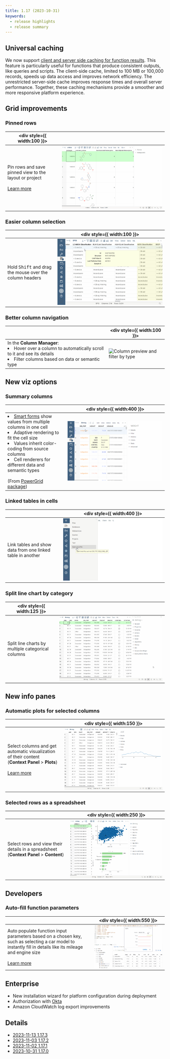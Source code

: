 ```yaml
---
title: 1.17 (2023-10-31)
keywords:
  - release highlights
  - release summary
---
```


## Universal caching 

We now support [client and server side caching for function results](../../../develop/function_results_cache.md). This feature is particularly useful for functions that produce consistent outputs, like queries and scripts. The client-side cache, limited to 100 MB or 100,000 records, speeds up data access and improves network efficiency. The unrestricted server-side cache improves response times and overall server performance. Together, these caching mechanisms provide a smoother and more responsive platform experience.

## Grid improvements

### Pinned rows

|<div style={{ width:100 }}></div>|  |
|----------------- | -----------------------------------|
|Pin rows and save pinned view to the layout or project<br/><br/>[Learn more](../../../visualize/viewers/grid.md#pinned-rows) |![image](img/pinned-rows.gif)  |

<!--
<table>
  <thead>
    <tr>
      <th width="30%"></th>
      <th width="70%"></th>
    </tr>
  </thead>
  <tbody>
    <tr>
      <td>Pin rows and save pinned view to the layout or project.<br/><a href="https://datagrok.ai/help/visualize/viewers/grid#pinned-rows">Learn more</a></td>
      <td><image src="img/pinned-rows.gif" alt="image"></image></td>
    </tr>
  </tbody>
</table>
--->

### Easier column selection

|  |        <div style={{ width:100 }}></div>     |
|-------------------------|-------------------|
|Hold <kbd>Shift</kbd> and drag the mouse over the column headers|![image](img/column-selection.gif)|

### Better column navigation

|                         | <div style={{ width:100 }}></div> |
|-------------------------------------|-------------------|
|In the **Column Manager**:<br/><li>Hover over a column to automatically scroll to it and see its details</li><li>Filter columns based on data or semantic type</li>|![Column preview and filter by type](img/column-preview-filter-by-type.gif)|

## New viz options

### Summary columns

|                         |  <div style={{ width:400 }}></div> |
|-------------------------|-------------------|
|<li>[Smart forms](https://community.datagrok.ai/t/powergrid-smartform/774/1) show values from multiple columns in one cell </li><li>Adaptive rendering to fit the cell size</li><li>Values inherit color-coding from source columns</li><li>Cell renderers for different data and semantic types</li><br/>(From [PowerGrid package](https://github.com/datagrok-ai/public/blob/master/packages/PowerGrid/README.md))|![](img/smart-forms.gif)|

### Linked tables in cells

|                         |<div style={{ width:400 }}></div>|
|-------------------------|-------------------|
|Link tables and show data from one linked table in another|![Linked table data in cell](img/grid-nested-linked-tables.gif) |

<!--
### Visualize data behind grouped rows

|                         |                   |
|-------------------------|-------------------|
|**Viewers**:<br/>[Pivot](link) now supports the visualization of raw data behind grouped rows|![Viewers within pivot](pivot-viewers.gif) |

-->

### Split line chart by category

| <div style={{ width:125 }}></div> |             |
|-------------------------|-------------------|
|Split line charts by multiple categorical columns| ![Splitting line chart by category](img/line-chart-split-by-columns.gif)|

## New info panes

### Automatic plots for selected columns

|                         |<div style={{ width:150 }}></div>|
|-------------------------|-------------------|
|Select columns and get automatic visualization of their content<br/>(**Context Panel** > **Plots**)<br/><br/>[Learn more](https://community.datagrok.ai/t/ux-updates/544/5?u=oahadzhanian.datagrok.ai)|![Plots info pane](img/plots-info-pane.gif)|
 
### Selected rows as a spreadsheet

|                         | <div style={{ width:250 }}></div>  |
|-------------------------|-------------------|
|Select rows and view their details in a spreadsheet (**Context Panel** > **Content**)|![Content info pane](img/content-info-pane.gif)|

## Developers

### Auto-fill function parameters

|                         | <div style={{ width:550 }}></div>  |
|-------------------------|-------------------|
|Auto populate function input parameters based on a chosen key, such as selecting a car model to instantly fill in details like its mileage and engine size<br/><br/>[Learn more](https://datagrok.ai/help/datagrok/concepts/functions/func-params-annotation#lookup-tables)| ![image](../../../datagrok/concepts/functions/default-values-from-file.gif)|

## Enterprise

* New installation wizard for platform configuration during deployment
* Authorization with [Okta](https://www.okta.com/)
* Amazon CloudWatch log export improvements

## Details

* [2023-11-13 1.17.3](../release-history.md#2023-11-13-1173)
* [2023-11-03 1.17.2](../release-history.md#2023-11-13-1172)
* [2023-11-02 1.17.1](../release-history.md#2023-11-13-1171)
* [2023-10-31 1.17.0](../release-history.md#2023-11-13-117)
